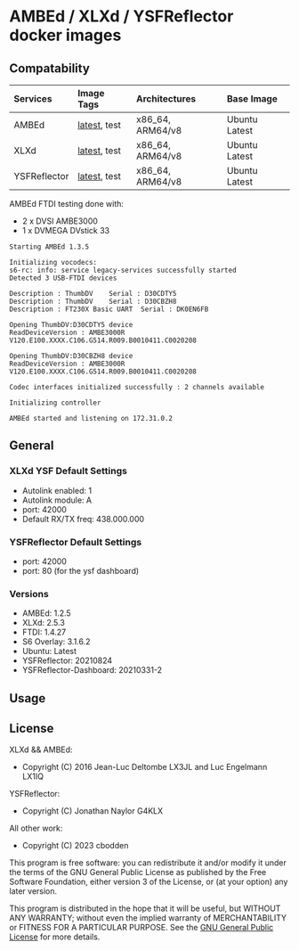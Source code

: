 # AMBEd / XLXd / YSFReflector docker images


## Compatability


| Services        | Image Tags            | Architectures           | Base Image         |
| :-------------- | :-------------------- | :-----------------------| :----------------- |
| AMBEd           | [latest](https://hub.docker.com/r/cbodden/ambed-docker/tags), test          | x86_64, ARM64/v8        | Ubuntu Latest      |
| XLXd            | [latest](https://hub.docker.com/r/cbodden/xlxd-docker/tags), test          | x86_64, ARM64/v8        | Ubuntu Latest      |
| YSFReflector    | [latest](https://hub.docker.com/r/cbodden/ysfreflector-docker/tags), test          | x86_64, ARM64/v8        | Ubuntu Latest      |


AMBEd FTDI testing done with:
- 2 x DVSI AMBE3000
- 1 x DVMEGA DVstick 33
```
Starting AMBEd 1.3.5

Initializing vocodecs:
s6-rc: info: service legacy-services successfully started
Detected 3 USB-FTDI devices

Description : ThumbDV	 Serial : D30CDTY5
Description : ThumbDV	 Serial : D30CBZH8
Description : FT230X Basic UART	 Serial : DK0EN6FB

Opening ThumbDV:D30CDTY5 device
ReadDeviceVersion : AMBE3000R V120.E100.XXXX.C106.G514.R009.B0010411.C0020208

Opening ThumbDV:D30CBZH8 device
ReadDeviceVersion : AMBE3000R V120.E100.XXXX.C106.G514.R009.B0010411.C0020208

Codec interfaces initialized successfully : 2 channels available

Initializing controller

AMBEd started and listening on 172.31.0.2
```


## General

### XLXd YSF Default Settings
- Autolink enabled: 1
- Autolink module: A
- port: 42000
- Default RX/TX freq: 438.000.000

### YSFReflector Default Settings
- port: 42000
- port: 80 (for the ysf dashboard)

### Versions
- AMBEd: 1.2.5
- XLXd: 2.5.3
- FTDI: 1.4.27
- S6 Overlay: 3.1.6.2
- Ubuntu: Latest
- YSFReflector: 20210824
- YSFReflector-Dashboard: 20210331-2


## Usage


## License

XLXd && AMBEd:
- Copyright (C) 2016 Jean-Luc Deltombe LX3JL and Luc Engelmann LX1IQ

YSFReflector:
- Copyright (C) Jonathan Naylor G4KLX

All other work:
- Copyright (C) 2023 cbodden

This program is free software: you can redistribute it and/or modify it under the terms of the GNU General Public License as published by the Free Software Foundation, either version 3 of the License, or (at your option) any later version.

This program is distributed in the hope that it will be useful, but WITHOUT ANY WARRANTY; without even the implied warranty of MERCHANTABILITY or FITNESS FOR A PARTICULAR PURPOSE.  See the [GNU General Public License](./LICENSE) for more details.

